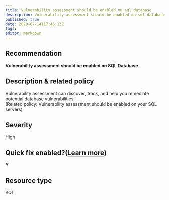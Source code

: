 ```yaml
---
title: Vulnerability assessment should be enabled on sql database
description: Vulnerability assessment should be enabled on sql database
published: true
date: 2020-07-14T17:46:13Z
tags:
editor: markdown
---
```


## Recommendation
**Vulnerability assessment should be enabled on SQL Database**

## Description & related policy
Vulnerability assessment can discover, track, and help you remediate potential database vulnerabilities.<br>(Related policy: Vulnerability assessment should be enabled on your SQL servers)

## Severity
High

## Quick fix enabled?([Learn more](https://docs.microsoft.com/azure/security-center/security-center-remediate-recommendations#recommendations-with-quick-fix-remediation))
**Y**

## Resource type
SQL




